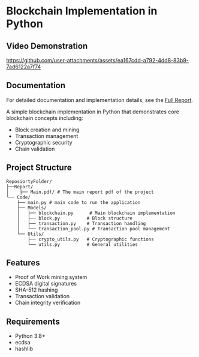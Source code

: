 # Blockchain Implementation in Python



## Video Demonstration
https://github.com/user-attachments/assets/ea167cdd-a792-4dd8-83b9-7ad6122a7f74

## Documentation
For detailed documentation and implementation details, see the [Full Report](./Report/Main.pdf).


A simple blockchain implementation in Python that demonstrates core blockchain concepts including:
- Block creation and mining
- Transaction management
- Cryptographic security
- Chain validation

## Project Structure
```
ReposiortyFolder/
├──Report/
│    ├── Main.pdf/ # The main report pdf of the project
└── Code/
    ├── main.py # main code to run the application
    ├── Models/
    │   ├── blockchain.py      # Main blockchain implementation
    │   ├── block.py          # Block structure
    │   ├── transaction.py    # Transaction handling
    │   └── transaction_pool.py # Transaction pool management
    └── Utils/
        ├── crypto_utils.py   # Cryptographic functions
        └── utils.py          # General utilities
```

## Features
- Proof of Work mining system
- ECDSA digital signatures
- SHA-512 hashing
- Transaction validation
- Chain integrity verification

## Requirements
- Python 3.8+
- ecdsa
- hashlib
